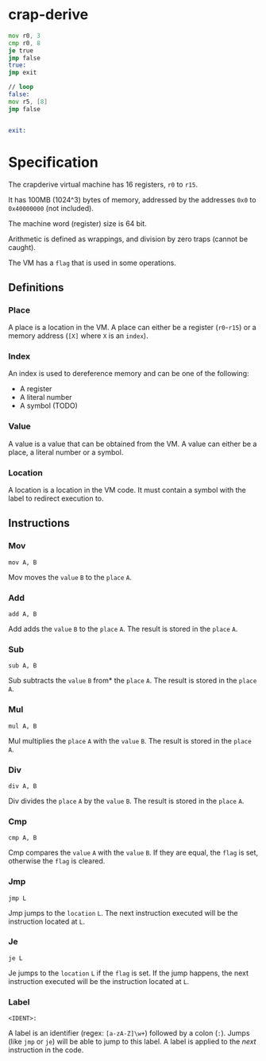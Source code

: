 # crap-derive

```asm
mov r0, 3
cmp r0, 8
je true
jmp false
true:
jmp exit

// loop
false:
mov r5, [8]
jmp false


exit:
```

# Specification

The crapderive virtual machine has 16 registers, `r0` to `r15`.

It has 100MB (1024^3) bytes of memory, addressed by the addresses `0x0` to `0x40000000` (not included).

The machine word (register) size is 64 bit.

Arithmetic is defined as wrappings, and division by zero traps (cannot be caught).

The VM has a `flag` that is used in some operations.

## Definitions

### Place

A place is a location in the VM. A place can either be a register (`r0`-`r15`)
or a memory address (`[X]` where `X` is an `index`).

### Index

An index is used to dereference memory and can be one of the following:

* A register
* A literal number
* A symbol (TODO)

### Value

A value is a value that can be obtained from the VM. A value can either be a place, a literal number or a symbol.

### Location

A location is a location in the VM code. It must contain a symbol with the label to redirect execution to.

## Instructions

### Mov

`mov A, B`

Mov moves the `value` `B` to the `place` `A`.

### Add

`add A, B`

Add adds the `value` `B` to the `place` `A`.
The result is stored in the `place` `A`.

### Sub

`sub A, B`

Sub subtracts the `value` `B` from* the `place` `A`.
The result is stored in the `place` `A`.

### Mul

`mul A, B`

Mul multiplies the `place` `A` with the `value` `B`.
The result is stored in the `place` `A`.

### Div

`div A, B`

Div divides the `place` `A` by the `value` `B`.
The result is stored in the `place` `A`.

### Cmp

`cmp A, B`

Cmp compares the `value` `A` with the `value` `B`.
If they are equal, the `flag` is set, otherwise the `flag` is cleared.

### Jmp

`jmp L`

Jmp jumps to the `location` `L`. The next instruction executed will be the instruction located at `L`.

### Je

`je L`

Je jumps to the `location` `L` if the `flag` is set. If the jump happens,
the next instruction executed will be the instruction located at `L`.

### Label
`<IDENT>:`

A label is an identifier (regex: `[a-zA-Z]\w+`) followed by a colon (`:`). Jumps (like `jmp` or `je`) will be able
to jump to this label. A label is applied to the *next* instruction in the code.